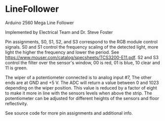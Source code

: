 # LineFollower
Arduino 2560 Mega Line Follower

Implemented by Electrical Team and Dr. Steve Foster

Pin assignments, S0, S1, S2, and S3 correspond to the RGB module control signals.
S0 and S1 control the frequency scaling of the detected light, more light the higher
the frequency and lower the period. See https://www.mouser.com/catalog/specsheets/TCS3200-E11.pdf.
S2 and S3 control the filter over the sensor's window, 00 is red, 01 is blue, 10 clear and 11 is green.
 
The wiper of a potentiometer connected is to analog input #7,
The other ends are at GND and +5 V. The ADC will return a value 
between 0 and 1023 depending on the wiper position.
This value is reduced by a factor of eight to make it more in line
with the sensors levels when above the strip. The potentiometer can
be adjusted for different heights of the sensors and floor reflectivity.

See source code for more pin assignments and additional info.